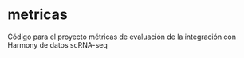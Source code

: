 # metricas
Código para el proyecto métricas de evaluación de la integración con Harmony de datos scRNA-seq
